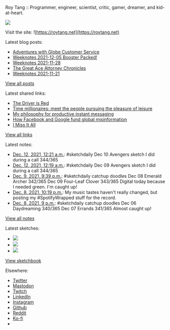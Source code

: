 Roy Tang :: Programmer, engineer, scientist, critic, gamer, dreamer, and kid-at-heart.

![](https://roytang.net/static/img/profile.jpg)

Visit the site: ![https://roytang.net](https://roytang.net)

Latest blog posts:

- [Adventures with Globe Customer Service](https://roytang.net/2021/12/globe-cs/)
- [Weeknotes 2021-12-05 Booster Packed!](https://roytang.net/2021/12/weeknotes-12-05/)
- [Weeknotes 2021-11-28](https://roytang.net/2021/11/weeknotes-11-28/)
- [The Great Ace Attorney Chronicles](https://roytang.net/2021/11/great-ace-attorney/)
- [Weeknotes 2021-11-21](https://roytang.net/2021/11/weeknotes-11-21/)

[View all posts](https://roytang.net/blog)

Latest shared links:

- [The Driver is Red](https://roytang.net/2021/12/65b8f469dc7958330dbc20409325e391/)
- [Time millionaires: meet the people pursuing the pleasure of leisure](https://roytang.net/2021/12/time-millionaires-meet-the-people-pursuing-the-pleasure-of-leisure/)
- [My philosophy for productive instant messaging](https://roytang.net/2021/11/d6e28b2791cb472886983200beaae65c/)
- [How Facebook and Google fund global misinformation](https://roytang.net/2021/11/902aca5511ea19f374a771ed7065c574/)
- [I Miss It All](https://roytang.net/2021/11/dac5ccfeacc874f4925140ef30e0f52a/)

[View all links](https://roytang.net/links)

Latest notes:

- [Dec. 12, 2021, 12:21 a.m.](https://roytang.net/2021/12/ae0e2da2f1c22972fd66ceaea204b11d/): #sketchdaily Dec 10 Avengers sketch I did during a call 344/365
- [Dec. 12, 2021, 12:19 a.m.](https://roytang.net/2021/12/9db23bde44384258c28d1ea584eed118/): #sketchdaily Dec 09 Avengers sketch I did during a call 344/365
- [Dec. 9, 2021, 9:39 p.m.](https://roytang.net/2021/12/652eece9ed859b0ed86b62af6410a0db/): #sketchdaily catchup doodles Dec 08 Emerald Archer 342/365 Dec 09 Four-Leaf Clover 343/365 Digital today because I needed green. I&#x27;m caught up!
- [Dec. 8, 2021, 10:19 p.m.](https://roytang.net/2021/12/spotify-wrapped/): My music tastes haven&#x27;t really changed, but posting my #SpotifyWrapped stuff for the record.
- [Dec. 8, 2021, 9 p.m.](https://roytang.net/2021/12/d145e32b0a6ce45be7eee82ab18e35e2/): #sketchdaily catchup doodles Dec 06 Daydreaming 340/365 Dec 07 Errands 341/365 Almost caught up!

[View all notes](https://roytang.net/notes)

Latest sketches:


- ![](https://roytang.net/media/cache/56/ad/56ad935611eb7963ea1573061c00c51e.jpg)
- ![](https://roytang.net/media/cache/ef/ca/efcad4b3093de1f9537fd689740d4944.jpg)
- ![](https://roytang.net/media/cache/63/0e/630ebf6866bafafda6ba1895c6421df4.jpg)

[View sketchbook](https://roytang.net/albums/sketchbook)


Elsewhere:

- [Twitter](https://twitter.com/roytang)
- [Mastodon](https://mastodon.technology/@roytang)
- [Twitch](https://twitch.tv/twitchyroy)
- [LinkedIn](https://www.linkedin.com/in/roytang)
- [Instagram](https://instagram.com/roytang0400)
- [Github](https://github.com/roytang)
- [Reddit](https://reddit.com/u/hungryroy)
- [Ko-fi](https://ko-fi.com/roytang)
- [](mailto:hello@roytang.net)